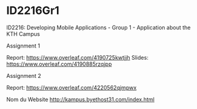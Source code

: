 # ID2216Gr1
ID2216: Developing Mobile Applications - Group 1 - Application about the KTH Campus


Assignment 1

Report: https://www.overleaf.com/4190725kwtjjh
Slides: https://www.overleaf.com/4190885rzqjpp


Assignment 2

Report: https://www.overleaf.com/4220562qjmpwx


Nom du Website
http://kampus.byethost31.com/index.html